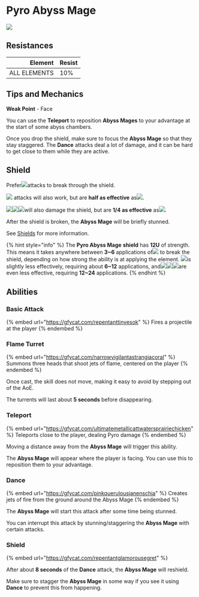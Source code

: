 # Pyro Abyss Mage

![](../../.gitbook/assets/abyss-mage-pyro-.jpg)

## Resistances

|      Element | Resist |
| -----------: | ------ |
| ALL ELEMENTS | 10%    |

## Tips and Mechanics

**Weak Point** - Face

You can use the **Teleport** to reposition **Abyss Mages** to your advantage at the start of some abyss chambers.

Once you drop the shield, make sure to focus the **Abyss Mage** so that they stay staggered. The **Dance** attacks deal a lot of damage, and it can be hard to get close to them while they are active.

## Shield

Prefer![](../../.gitbook/assets/hydro\_small.png)attacks to break through the shield.

![](../../.gitbook/assets/electro\_small.png) attacks will also work, but are **half as effective** as![](../../.gitbook/assets/hydro\_small.png).

![](../../.gitbook/assets/cryo\_small.png)![](../../.gitbook/assets/anemo\_small.png)![](../../.gitbook/assets/geo\_small.png)will also damage the shield, but are **1/4 as effective** as![](../../.gitbook/assets/hydro\_small.png).

After the shield is broken, the **Abyss Mage** will be briefly stunned.

See [Shields](../../mechanics/shields.md) for more information.

{% hint style="info" %}
The **Pyro Abyss Mage** **shield** has **12U** of strength. This means it takes anywhere between **3\~6** applications of![](../../.gitbook/assets/hydro\_small.png) to break the shield, depending on how strong the ability is at applying the element. ![](../../.gitbook/assets/electro\_small.png)is slightly less effectively, requiring about **6\~12** applications, and![](../../.gitbook/assets/cryo\_small.png)![](../../.gitbook/assets/anemo\_small.png)![](../../.gitbook/assets/geo\_small.png)are even less effective, requiring **12\~24** applications.
{% endhint %}

## Abilities

### Basic Attack

{% embed url="https://gfycat.com/repentanttinyesok" %}
Fires a projectile at the player
{% endembed %}

### Flame Turret

{% embed url="https://gfycat.com/narrowvigilantastrangiacoral" %}
Summons three heads that shoot jets of flame, centered on the player
{% endembed %}

Once cast, the skill does not move, making it easy to avoid by stepping out of the AoE.

The turrents will last about **5 seconds** before disappearing.

### Teleport

{% embed url="https://gfycat.com/ultimatemetallicattwatersprairiechicken" %}
Teleports close to the player, dealing Pyro damage
{% endembed %}

Moving a distance away from the **Abyss Mage** will trigger this ability.

The **Abyss Mage** will appear where the player is facing. You can use this to reposition them to your advantage.

### Dance

{% embed url="https://gfycat.com/pinkquerulousjanenschia" %}
Creates jets of fire from the ground around the Abyss Mage
{% endembed %}

The **Abyss Mage** will start this attack after some time being stunned.

You can interrupt this attack by stunning/staggering the **Abyss Mage** with certain attacks.

### Shield

{% embed url="https://gfycat.com/repentantglamorousegret" %}

After about **8 seconds** of the **Dance** attack, the **Abyss Mage** will reshield.

Make sure to stagger the **Abyss Mage** in some way if you see it using **Dance** to prevent this from happening.
